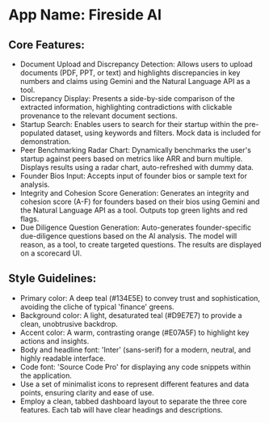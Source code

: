 # **App Name**: Fireside AI

## Core Features:

- Document Upload and Discrepancy Detection: Allows users to upload documents (PDF, PPT, or text) and highlights discrepancies in key numbers and claims using Gemini and the Natural Language API as a tool.
- Discrepancy Display: Presents a side-by-side comparison of the extracted information, highlighting contradictions with clickable provenance to the relevant document sections.
- Startup Search: Enables users to search for their startup within the pre-populated dataset, using keywords and filters. Mock data is included for demonstration.
- Peer Benchmarking Radar Chart: Dynamically benchmarks the user's startup against peers based on metrics like ARR and burn multiple. Displays results using a radar chart, auto-refreshed with dummy data.
- Founder Bios Input: Accepts input of founder bios or sample text for analysis.
- Integrity and Cohesion Score Generation: Generates an integrity and cohesion score (A-F) for founders based on their bios using Gemini and the Natural Language API as a tool. Outputs top green lights and red flags.
- Due Diligence Question Generation: Auto-generates founder-specific due-diligence questions based on the AI analysis. The model will reason, as a tool, to create targeted questions. The results are displayed on a scorecard UI.

## Style Guidelines:

- Primary color: A deep teal (#134E5E) to convey trust and sophistication, avoiding the cliche of typical 'finance' greens.
- Background color: A light, desaturated teal (#D9E7E7) to provide a clean, unobtrusive backdrop.
- Accent color: A warm, contrasting orange (#E07A5F) to highlight key actions and insights.
- Body and headline font: 'Inter' (sans-serif) for a modern, neutral, and highly readable interface.
- Code font: 'Source Code Pro' for displaying any code snippets within the application.
- Use a set of minimalist icons to represent different features and data points, ensuring clarity and ease of use.
- Employ a clean, tabbed dashboard layout to separate the three core features. Each tab will have clear headings and descriptions.